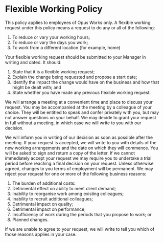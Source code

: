 # Flexible Working Policy #

This policy applies to employees of Opus Works only. A flexible working request under this policy means a
request to do any or all of the following:

1. To reduce or vary your working hours;
2. To reduce or vary the days you work;
3. To work from a different location (for example, home)

Your flexible working request should be submitted to your Manager in writing and dated. It should:

1. State that it is a flexible working request;
2. Explain the change being requested and propose a start date;
3. Identify the impact the change would have on the business and how that might be dealt with; and
4. State whether you have made any previous flexible working request.

We will arrange a meeting at a convenient time and place to discuss your request. You may be accompanied at the
meeting by a colleague of your choice. They will be entitled to speak and confer privately with you, but may not
answer questions on your behalf. We may decide to grant your request in full without a meeting, in which case we
will write to you with our decision.

We will inform you in writing of our decision as soon as possible after the meeting. If your request is accepted, we
will write to you with details of the new working arrangements and the date on which they will commence. You
will be asked to sign and return a copy of the letter. If we cannot immediately accept your request we may require
you to undertake a trial period before reaching a final decision on your request. Unless otherwise agreed,
changes to you terms of employment will be permanent. We may reject your request for one or more of the
following business reasons:

1. The burden of additional costs:
2. Detrimental effect on ability to meet client demand;
3. Inability to reorganise work among existing colleagues;
4. Inability to recruit additional colleagues;
5. Detrimental impact on quality;
6. Detrimental impact on performance;
7. Insufficiency of work during the periods that you propose to work; or
8. Planned changes.

If we are unable to agree to your request, we will write to tell you which of those reasons applies in your case.
